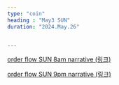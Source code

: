 ```yaml
---
type: "coin"
heading : "May3 SUN"
duration: "2024.May.26"


---
```

 



[order flow SUN 8am narrative (링크)](/todo/images/order-flow-2024-05-26-8AM.png)

[order flow SUN 9pm narrative (링크)](/todo/images/order-flow-2024-05-26-9PM.png)